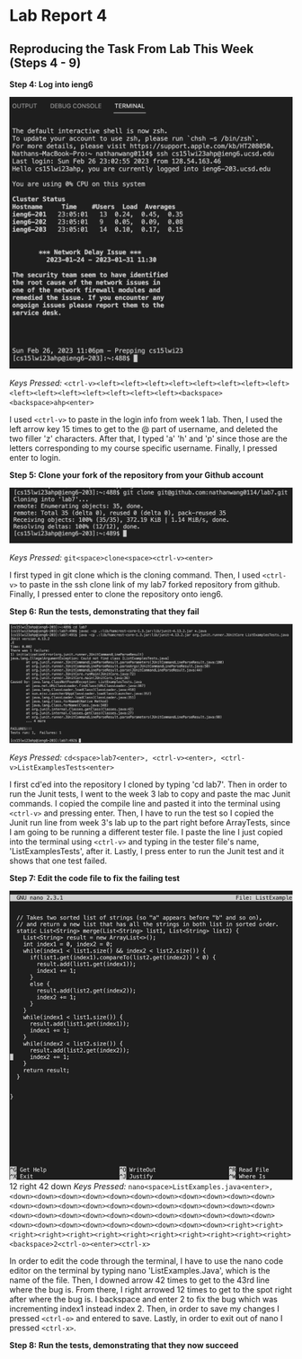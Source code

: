 # Lab Report 4

## Reproducing the Task From Lab This Week (Steps 4 - 9)

**Step 4: Log into ieng6**

![image](lab7-step4.png)

*Keys Pressed:* `<ctrl-v><left><left><left><left><left><left><left><left><left><left><left><left><left><left><left><backspace><backspace>ahp<enter>`

I used `<ctrl-v>` to paste in the login info from week 1 lab. Then, I used the left arrow key 15 times to get to the @ part of username, and deleted the two filler 'z' characters. After that, I typed 'a' 'h' and 'p' since those are the letters corresponding to my course specific username. Finally, I pressed enter to login.

**Step 5: Clone your fork of the repository from your Github account**

![image](lab7-step5.png)

*Keys Pressed:* `git<space>clone<space><ctrl-v><enter>`

I first typed in git clone which is the cloning command. Then, I used `<ctrl-v>` to paste in the ssh clone link of my lab7 forked repository from github. Finally, I pressed enter to clone the repository onto ieng6.

**Step 6: Run the tests, demonstrating that they fail**

![image](lab7-step6.png)

*Keys Pressed:* `cd<space>lab7<enter>, <ctrl-v><enter>, <ctrl-v>ListExamplesTests<enter>`

I first cd'ed into the repository I cloned by typing 'cd lab7'. Then in order to run the Junit tests, I went to the week 3 lab to copy and paste the mac Junit commands. I copied the compile line and pasted it into the terminal using `<ctrl-v>` and pressing enter. Then, I have to run the test so I copied the Junit run line from week 3's lab up to the part right before ArrayTests, since I am going to be running a different tester file. I paste the line I just copied into the terminal using `<ctrl-v>` and typing in the tester file's name, 'ListExamplesTests', after it. Lastly, I press enter to run the Junit test and it shows that one test failed.

**Step 7: Edit the code file to fix the failing test**

![image](lab7-step7.png)
12 right 42 down
*Keys Pressed:* `nano<space>ListExamples.java<enter>, <down><down><down><down><down><down><down><down><down><down><down><down><down><down><down><down><down><down><down><down><down><down><down><down><down><down><down><down><down><down><down><down><down><down><down><down><down><down><down><down><down><down><right><right><right><right><right><right><right><right><right><right><right><right><backspace>2<ctrl-o><enter><ctrl-x>`

In order to edit the code through the terminal, I have to use the nano code editor on the terminal by typing nano 'ListExamples.Java', which is the name of the file. Then, I downed arrow 42 times to get to the 43rd line where the bug is. From there, I right arrowed 12 times to get to the spot right after where the bug is. I backspace and enter 2 to fix the bug which was incrementing index1 instead index 2. Then, in order to save my changes I pressed `<ctrl-o>` and entered to save. Lastly, in order to exit out of nano I pressed `<ctrl-x>`.

**Step 8: Run the tests, demonstrating that they now succeed**



